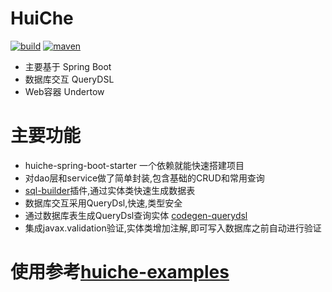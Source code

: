 # HuiChe 
[![build](https://img.shields.io/travis/jmjlbmn/huiche.svg?style=flat-square)](https://travis-ci.org/jmjlbmn/huiche)
[![maven](https://img.shields.io/maven-metadata/v/http/central.maven.org/maven2/com/github/jmjlbmn/huiche/maven-metadata.xml.svg?style=flat-square)](https://mvnrepository.com/artifact/com.github.jmjlbmn)
- 主要基于 Spring Boot
- 数据库交互 QueryDSL
- Web容器 Undertow
# 主要功能
- huiche-spring-boot-starter 一个依赖就能快速搭建项目
- 对dao层和service做了简单封装,包含基础的CRUD和常用查询
- [sql-builder](https://github.com/jmjlbmn/huiche-examples/tree/master/sql-builder)插件,通过实体类快速生成数据表
- 数据库交互采用QueryDsl,快速,类型安全
- 通过数据库表生成QueryDsl查询实体 [codegen-querydsl](https://github.com/jmjlbmn/huiche-examples/tree/master/codegen-querydsl)
- 集成javax.validation验证,实体类增加注解,即可写入数据库之前自动进行验证


# 使用参考[huiche-examples](https://github.com/jmjlbmn/huiche-examples)

